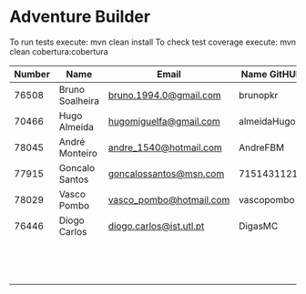 # Adventure Builder

To run tests execute: mvn clean install
To check test coverage execute: mvn clean cobertura:cobertura

|   Number   |          Name           |            Email        |   Name GitHUb  | Grupo |
| ---------- | ----------------------- | ----------------------- | ---------------| ----- |
|76508       |Bruno Soalheira          |bruno.1994.0@gmail.com   |brunopkr        |   1   |
|70466       |Hugo Almeida             |hugomiguelfa@gmail.com   |almeidaHugo     |   2   |
|78045       |André Monteiro           |andre_1540@hotmail.com   |AndreFBM        |   3   |
|77915       |Goncalo Santos           |goncalossantos@msn.com   |71514311215     |   4   |
|78029       |Vasco Pombo              |vasco_pombo@hotmail.com  |vascopombo      |   5   |
|76446       |Diogo Carlos             |diogo.carlos@ist.utl.pt  |DigasMC         |   6   |
|            |                         |                         |                |   7   |
|            |                         |                         |                |   8   |
|            |                         |                         |                |   9   |
